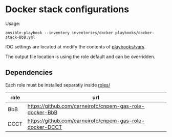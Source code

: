 # Docker stack configurations

Usage:

```command
ansible-playbook --inventory inventories/docker playbooks/docker-stack-BbB.yml
```

IOC settings are located at modify the contents of [playbooks/vars](playbooks/vars).

The output file location is using the role default and can be overridden.

## Dependencies

Each role must be installed separatly inside [roles/](roles/)

| role | url                                                      |
| ---- | -------------------------------------------------------- |
| BbB  | https://github.com/carneirofc/cnpem-gas-role-docker-BbB  |
| DCCT | https://github.com/carneirofc/cnpem-gas-role-docker-DCCT |
